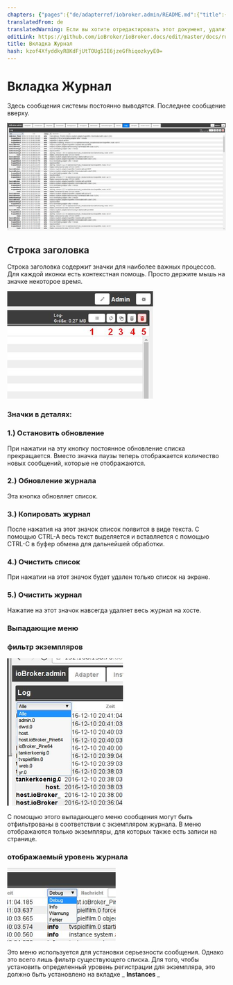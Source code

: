```yaml
---
chapters: {"pages":{"de/adapterref/iobroker.admin/README.md":{"title":{"de":"no title"},"content":"de/adapterref/iobroker.admin/README.md"},"de/adapterref/iobroker.admin/admin/tab-adapters.md":{"title":{"de":"Der Reiter Adapter"},"content":"de/adapterref/iobroker.admin/admin/tab-adapters.md"},"de/adapterref/iobroker.admin/admin/tab-instances.md":{"title":{"de":"Der Reiter Instanzen"},"content":"de/adapterref/iobroker.admin/admin/tab-instances.md"},"de/adapterref/iobroker.admin/admin/tab-objects.md":{"title":{"de":"Der Reiter Objekte"},"content":"de/adapterref/iobroker.admin/admin/tab-objects.md"},"de/adapterref/iobroker.admin/admin/tab-states.md":{"title":{"de":"Der Reiter Zustände"},"content":"de/adapterref/iobroker.admin/admin/tab-states.md"},"de/adapterref/iobroker.admin/admin/tab-groups.md":{"title":{"de":"Der Reiter Gruppen"},"content":"de/adapterref/iobroker.admin/admin/tab-groups.md"},"de/adapterref/iobroker.admin/admin/tab-users.md":{"title":{"de":"Der Reiter Benutzer"},"content":"de/adapterref/iobroker.admin/admin/tab-users.md"},"de/adapterref/iobroker.admin/admin/tab-events.md":{"title":{"de":"Der Reiter Ereignisse"},"content":"de/adapterref/iobroker.admin/admin/tab-events.md"},"de/adapterref/iobroker.admin/admin/tab-hosts.md":{"title":{"de":"Der Reiter Hosts"},"content":"de/adapterref/iobroker.admin/admin/tab-hosts.md"},"de/adapterref/iobroker.admin/admin/tab-enums.md":{"title":{"de":"Der Reiter Aufzählungen"},"content":"de/adapterref/iobroker.admin/admin/tab-enums.md"},"de/adapterref/iobroker.admin/admin/tab-log.md":{"title":{"de":"Der Reiter Log"},"content":"de/adapterref/iobroker.admin/admin/tab-log.md"},"de/adapterref/iobroker.admin/admin/tab-system.md":{"title":{"de":"Die Systemeinstellungen"},"content":"de/adapterref/iobroker.admin/admin/tab-system.md"}}}
translatedFrom: de
translatedWarning: Если вы хотите отредактировать этот документ, удалите поле «translationFrom», в противном случае этот документ будет снова автоматически переведен
editLink: https://github.com/ioBroker/ioBroker.docs/edit/master/docs/ru/adapterref/iobroker.admin/tab-log.md
title: Вкладка Журнал
hash: kzof4XfyddkyR8KdFjUtTOUg5IE6jzeGfhiqozkyyE0=
---
```

# Вкладка Журнал
Здесь сообщения системы постоянно выводятся.
Последнее сообщение вверху.

![](../../../de/adapterref/iobroker.admin/img/tab-log_01.jpg)

## Строка заголовка
Строка заголовка содержит значки для наиболее важных процессов.
Для каждой иконки есть контекстная помощь. Просто держите мышь на значке некоторое время.

![](../../../de/adapterref/iobroker.admin/img/tab-log_icons.jpg)

### **Значки в деталях:**
### **1.) Остановить обновление**
При нажатии на эту кнопку постоянное обновление списка прекращается.
Вместо значка паузы теперь отображается количество новых сообщений, которые не отображаются.

### **2.) Обновление журнала**
Эта кнопка обновляет список.

### **3.) Копировать журнал**
После нажатия на этот значок список появится в виде текста. С помощью CTRL-A весь текст выделяется и вставляется с помощью CTRL-C в буфер обмена для дальнейшей обработки.

### **4.) Очистить список**
При нажатии на этот значок будет удален только список на экране.

### **5.) Очистить журнал**
Нажатие на этот значок навсегда удаляет весь журнал на хосте.

### Выпадающие меню
### **фильтр экземпляров**
![](../../../de/adapterref/iobroker.admin/img/tab-log_instances.jpg)

С помощью этого выпадающего меню сообщения могут быть отфильтрованы в соответствии с экземпляром журнала.
В меню отображаются только экземпляры, для которых также есть записи на странице.

### **отображаемый уровень журнала**
![](../../../de/adapterref/iobroker.admin/img/tab-log_loglevel.jpg)

Это меню используется для установки серьезности сообщения.
Однако это всего лишь фильтр существующего списка. Для того, чтобы установить определенный уровень регистрации для экземпляра, это должно быть установлено на вкладке _ **Instances** _